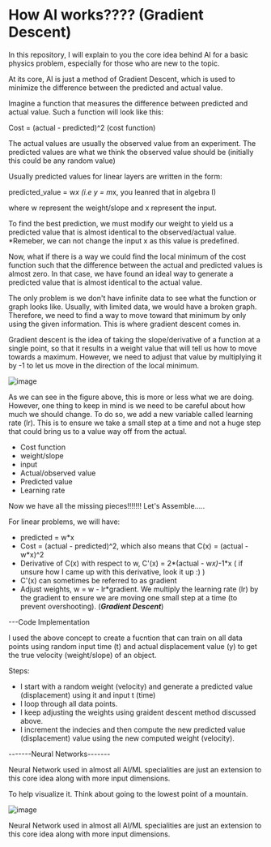# How AI works???? (Gradient Descent)

In this repository, I will explain to you the core idea behind AI for a basic physics problem, especially for those who are new to the topic.

At its core, AI is just a method of Gradient Descent, which is used to minimize the difference between the predicted and actual value.

Imagine a function that measures the difference between predicted and actual value. Such a function will look like this:

Cost = (actual - predicted)^2            (cost function)

The actual values are usually the observed value from an experiment. 
The predicted values are what we think the observed value should be (initially this could be any random value)

Usually predicted values for linear layers are written in the form:

 predicted_value = w*x (i.e y = m*x, you leanred that in algebra I)

where w represent the weight/slope and x represent the input.

To find the best prediction, we must modify our weight to yield us a predicted value that is almost identical to the observed/actual value. 
*Remeber, we can not change the input x as this value is predefined.

Now, what if there is a way we could find the local minimum of the cost function such that the difference between the actual and predicted values is almost zero. In that case, we have found an ideal way to generate a predicted value that is almost identical to the actual value.

The only problem is we don't have infinite data to see what the function or graph looks like. Usually, with limited data, we would have a broken graph. Therefore, we need to find a way to move toward that minimum by only using the given information. This is where gradient descent comes in. 

Gradient descent is the idea of taking the slope/derivative of a function at a single point, so that it results in a weight value that will tell us how to move towards a maximum. However, we need to adjust that value by multiplying it by -1 to let us move in the direction of the local minimum. 

![image](https://user-images.githubusercontent.com/88465880/226085791-39a5628e-992c-4ee4-b216-d3b2f6d1a09a.png)

As we can see in the figure above, this is more or less what we are doing. However, one thing to keep in mind is we need to be careful about how much we should change. To do so, we add a new variable called learning rate (lr). This is to ensure we take a small step at a time and not a huge step that could bring us to a value way off from the actual.



- Cost function 
- weight/slope
- input
- Actual/observed value
- Predicted value
- Learning rate



Now we have all the missing pieces!!!!!!!    Let's Assemble.....


For linear problems, we will have:

- predicted = w*x
- Cost = (actual - predicted)^2, which also means that C(x) = (actual - w*x)^2
- Derivative of C(x) with respect to w, C'(x) = 2*(actual - w*x)*-1*x         ( if unsure how I came up with this derivative, look it up :) )
- C'(x) can sometimes be referred to as gradient
- Adjust weights, w = w - lr*gradient. We multiply the learning rate (lr) by the gradient to ensure we are moving one small step at a time (to prevent overshooting). (***Gradient Descent***)





---Code Implementation


I used the above concept to create a fucntion that can train on all data points using random input time (t) and actual displacement value (y) to get the true velocity (weight/slope) of an object. 


Steps:


- I start with a random weight (velocity) and generate a predicted value (displacement) using it and input t (time)
- I loop through all data points.
- I keep adjusting the weights using graident descent method discussed above.
- I increment the indecies and then compute the new predicted value (displacement) value using the new computed weight (velocity).





-------Neural Networks-------

Neural Network used in almost all AI/ML specialities are just an extension to this core idea along with more input dimensions.

To help visualize it. Think about going to the lowest point of a mountain.



![image](https://user-images.githubusercontent.com/88465880/226087146-ef6f497d-bbe7-461c-8388-43071e3e61d6.png)


Neural Network used in almost all AI/ML specialities are just an extension to this core idea along with more input dimensions.

